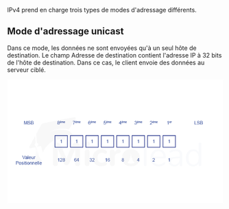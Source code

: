 IPv4 prend en charge trois types de modes d'adressage différents.

## Mode d'adressage unicast

Dans ce mode, les données ne sont envoyées qu'à un seul hôte de destination. Le champ Adresse de destination contient l'adresse IP à 32 bits de l'hôte de destination. Dans ce cas, le client envoie des données au serveur ciblé.

![xx](images/image1.png)
